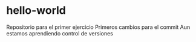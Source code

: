# hello-world
Repositorio para el primer ejercicio
Primeros cambios para el commit
Aun estamos aprendiendo control de versiones 


